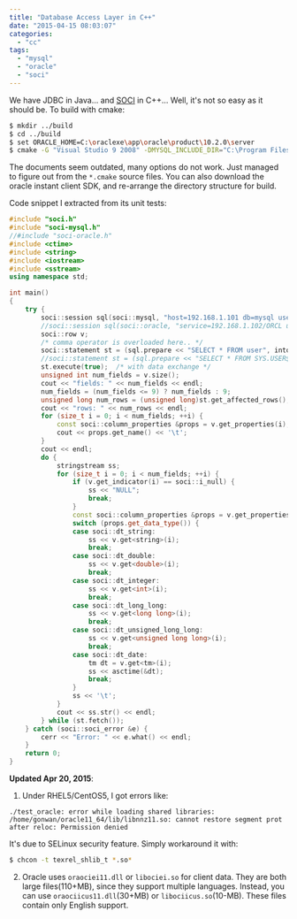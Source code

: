 ```yaml
---
title: "Database Access Layer in C++"
date: "2015-04-15 08:03:07"
categories: 
  - "cc"
tags: 
  - "mysql"
  - "oracle"
  - "soci"
---
```


We have JDBC in Java... and [SOCI](http://soci.sourceforge.net/) in C++... Well, it's not so easy as it should be. To build with cmake:

```bash
$ mkdir ../build
$ cd ../build
$ set ORACLE_HOME=C:\oraclexe\app\oracle\product\10.2.0\server
$ cmake -G "Visual Studio 9 2008" -DMYSQL_INCLUDE_DIR="C:\Program Files\MySQL\MySQL Server 5.5\include" -DMYSQL_LIBRARIES="C:\Program Files\MySQL\MySQL Server 5.5\lib\libmysql.lib" ../soci-3.2.3
```

The documents seem outdated, many options do not work. Just managed to figure out from the `*.cmake` source files. You can also download the oracle instant client SDK, and re-arrange the directory structure for build.

Code snippet I extracted from its unit tests:

```cpp
#include "soci.h"
#include "soci-mysql.h"
//#include "soci-oracle.h"
#include <ctime>
#include <string>
#include <iostream>
#include <sstream>
using namespace std;

int main()
{
    try {
        soci::session sql(soci::mysql, "host=192.168.1.101 db=mysql user=root password=111111");
        //soci::session sql(soci::oracle, "service=192.168.1.102/ORCL user=sys password=111111");
        soci::row v;
        /* comma operator is overloaded here.. */
        soci::statement st = (sql.prepare << "SELECT * FROM user", into(v));
        //soci::statement st = (sql.prepare << "SELECT * FROM SYS.USER$", into(v));
        st.execute(true);  /* with data exchange */
        unsigned int num_fields = v.size();
        cout << "fields: " << num_fields << endl;
        num_fields = (num_fields <= 9) ? num_fields : 9;
        unsigned long num_rows = (unsigned long)st.get_affected_rows();
        cout << "rows: " << num_rows << endl;
        for (size_t i = 0; i < num_fields; ++i) {
            const soci::column_properties &props = v.get_properties(i);
            cout << props.get_name() << '\t';
        }
        cout << endl;
        do {
            stringstream ss;
            for (size_t i = 0; i < num_fields; ++i) {
                if (v.get_indicator(i) == soci::i_null) {
                    ss << "NULL";
                    break;
                }
                const soci::column_properties &props = v.get_properties(i);
                switch (props.get_data_type()) {
                case soci::dt_string:
                    ss << v.get<string>(i);
                    break;
                case soci::dt_double:
                    ss << v.get<double>(i);
                    break;
                case soci::dt_integer:
                    ss << v.get<int>(i);
                    break;
                case soci::dt_long_long:
                    ss << v.get<long long>(i);
                    break;
                case soci::dt_unsigned_long_long:
                    ss << v.get<unsigned long long>(i);
                    break;
                case soci::dt_date:
                    tm dt = v.get<tm>(i);
                    ss << asctime(&dt);
                    break;
                }
                ss << '\t';
            }
            cout << ss.str() << endl;
        } while (st.fetch());
    } catch (soci::soci_error &e) {
        cerr << "Error: " << e.what() << endl;
    }
    return 0;
}
```

**Updated Apr 20, 2015**:

1. Under RHEL5/CentOS5, I got errors like:

```
./test_oracle: error while loading shared libraries: /home/gonwan/oracle11_64/lib/libnnz11.so: cannot restore segment prot after reloc: Permission denied
```

It's due to SELinux security feature. Simply workaround it with:

```bash
$ chcon -t texrel_shlib_t *.so*
```

2. Oracle uses `oraociei11.dll` or `libociei.so` for client data. They are both large files(110+MB), since they support multiple languages. Instead, you can use `oraociicus11.dll`(30+MB) or `libociicus.so`(10-MB). These files contain only English support.
